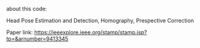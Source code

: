 about this code:

Head Pose Estimation and Detection,
Homography,
Prespective Correction

Paper link: https://ieeexplore.ieee.org/stamp/stamp.jsp?tp=&arnumber=9413345
